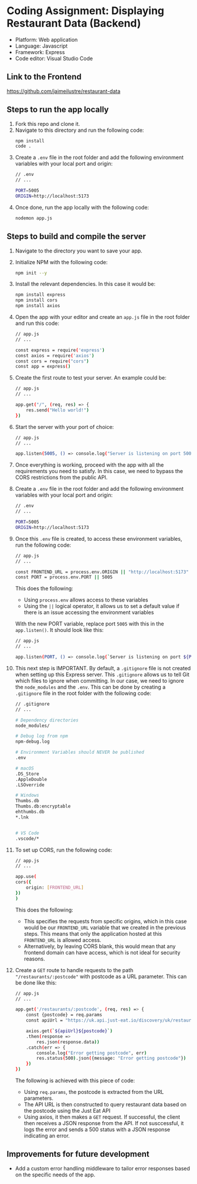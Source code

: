 # Coding Assignment: Displaying Restaurant Data (Backend)

- Platform: Web application
- Language: Javascript
- Framework: Express
- Code editor: Visual Studio Code

## Link to the Frontend
https://github.com/jaimeilustre/restaurant-data

## Steps to run the app locally
1. Fork this repo and clone it.
2. Navigate to this directory and run the following code:
    ``` bash
    npm install
    code .
    ```
3. Create a `.env` file in the root folder and add the following environment variables with your local port and origin:
    ``` bash
    // .env
    // ...

    PORT=5005
    ORIGIN=http://localhost:5173
    ```
4. Once done, run the app locally with the following code:
    ``` bash
    nodemon app.js
    ```

## Steps to build and compile the server
1. Navigate to the directory you want to save your app.
2. Initialize NPM with the following code:
    ``` bash
    npm init --y
    ```
3. Install the relevant dependencies. In this case it would be:
    ``` bash
    npm install express
    npm install cors
    npm install axios
    ```
4. Open the app with your editor and create an `app.js` file in the root folder and run this code:
    ``` bash
    // app.js
    // ...

    const express = require('express')
    const axios = require('axios')
    const cors = require("cors")
    const app = express()
    ```
5. Create the first route to test your server. An example could be:
    ``` bash
    // app.js
    // ...
    
    app.get("/", (req, res) => {
        res.send("Hello world!")
    })
    ```
6. Start the server with your port of choice:
    ``` bash
    // app.js
    // ...
    
    app.listen(5005, () => console.log("Server is listening on port 5005!"))
    ```
7. Once everything is working, proceed with the app with all the requirements you need to satisfy. In this case, we need to bypass the CORS restrictions from the public API.

8. Create a `.env` file in the root folder and add the following environment variables with your local port and origin:
    ``` bash
    // .env
    // ...

    PORT=5005
    ORIGIN=http://localhost:5173
    ```

9. Once this `.env` file is created, to access these environment variables, run the following code:
    ``` bash
    // app.js
    // ...
    
    const FRONTEND_URL = process.env.ORIGIN || "http://localhost:5173"
    const PORT = process.env.PORT || 5005
    ```
    This does the following:
    - Using `process.env` allows access to these variables
    - Using the `||` logical operator, it allows us to set a default value if there is an issue accessing the environment variables
    
    With the new PORT variable, replace port `5005` with this in the `app.listen()`. It should look like this:
    ``` bash
    // app.js
    // ...

    app.listen(PORT, () => console.log(`Server is listening on port ${PORT}!`))
    ```

10. This next step is IMPORTANT. By default, a `.gitignore` file is not created when setting up this Express server. This `.gitignore` allows us to tell Git which files to ignore when committing. In our case, we need to ignore the `node_modules` and the `.env`. This can be done by creating a `.gitignore` file in the root folder with the following code:
    ``` bash
    // .gitignore
    // ...

    # Dependency directories
    node_modules/

    # Debug log from npm
    npm-debug.log

    # Environment Variables should NEVER be published
    .env

    # macOS
    .DS_Store
    .AppleDouble
    .LSOverride

    # Windows
    Thumbs.db
    Thumbs.db:encryptable
    ehthumbs.db
    *.lnk


    # VS Code
    .vscode/*
    ```

11. To set up CORS, run the following code:
    ``` bash
    // app.js
    // ...
    
    app.use(
    cors({
        origin: [FRONTEND_URL]
    })
    )
    ```
    This does the following:
    - This specifies the requests from specific origins, which in this case would be our `FRONTEND_URL` variable that we created in the previous steps. This means that only the application hosted at this `FRONTEND_URL` is allowed access.
    - Alternatively, by leaving CORS blank, this would mean that any frontend domain can have access, which is not ideal for security reasons.

12. Create a `GET` route to handle requests to the path `"/restaurants/:postcode"` with postcode as a URL parameter. This can be done like this:
    ``` bash
    // app.js
    // ...
    
    app.get('/restaurants/:postcode', (req, res) => {
        const {postcode} = req.params
        const apiUrl = "https://uk.api.just-eat.io/discovery/uk/restaurants/enriched/bypostcode/"

        axios.get(`${apiUrl}${postcode}`)
        .then(response => 
            res.json(response.data))
        .catch(err => {
            console.log("Error getting postcode", err)
            res.status(500).json({message: "Error getting postcode"})
        })
    })
    ```
    The following is achieved with this piece of code:
    - Using `req.params`, the postcode is extracted from the URL parameters.
    - The API URL is then constructed to query restaurant data based on the postcode using the Just Eat API
    - Using axios, it then makes a `GET` request. If successful, the client then receives a JSON response from the API. If not susccessful, it logs the error and sends a 500 status with a JSON response indicating an error.

## Improvements for future development
- Add a custom error handling middleware to tailor error responses based on the specific needs of the app.
